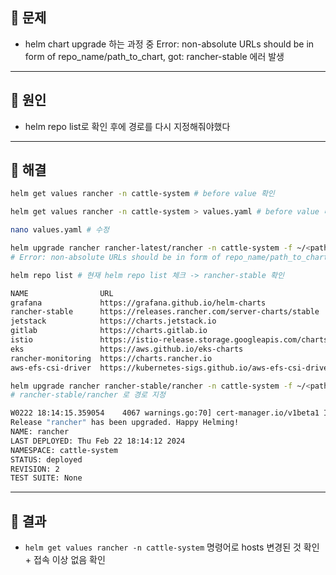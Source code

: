 ## 🚨 문제

- helm chart upgrade 하는 과정 중 Error: non-absolute URLs should be in form of repo_name/path_to_chart, got: rancher-stable 에러 발생

---

## 🧨 원인

- helm repo list로 확인 후에 경로를 다시 지정해줘야했다

---

## 🔨 해결

```bash
helm get values rancher -n cattle-system # before value 확인

helm get values rancher -n cattle-system > values.yaml # before value 다운로드

nano values.yaml # 수정

helm upgrade rancher rancher-latest/rancher -n cattle-system -f ~/<path_to_chart>/values.yaml
# Error: non-absolute URLs should be in form of repo_name/path_to_chart, got: rancher-stable 에러 발생

helm repo list # 현재 helm repo list 체크 -> rancher-stable 확인 

NAME              	URL
grafana           	https://grafana.github.io/helm-charts
rancher-stable    	https://releases.rancher.com/server-charts/stable
jetstack          	https://charts.jetstack.io
gitlab            	https://charts.gitlab.io
istio             	https://istio-release.storage.googleapis.com/charts
eks               	https://aws.github.io/eks-charts
rancher-monitoring	https://charts.rancher.io
aws-efs-csi-driver	https://kubernetes-sigs.github.io/aws-efs-csi-driver/

helm upgrade rancher rancher-stable/rancher -n cattle-system -f ~/<path_to_chart>/values.yaml
# rancher-stable/rancher 로 경로 지정

W0222 18:14:15.359054    4067 warnings.go:70] cert-manager.io/v1beta1 Issuer is deprecated in v1.4+, unavailable in v1.6+; use cert-manager.io/v1 Issuer
Release "rancher" has been upgraded. Happy Helming!
NAME: rancher
LAST DEPLOYED: Thu Feb 22 18:14:12 2024
NAMESPACE: cattle-system
STATUS: deployed
REVISION: 2
TEST SUITE: None
```

---

## 🌠 결과
- `helm get values rancher -n cattle-system` 명령어로 hosts 변경된 것 확인 + 접속 이상 없음 확인